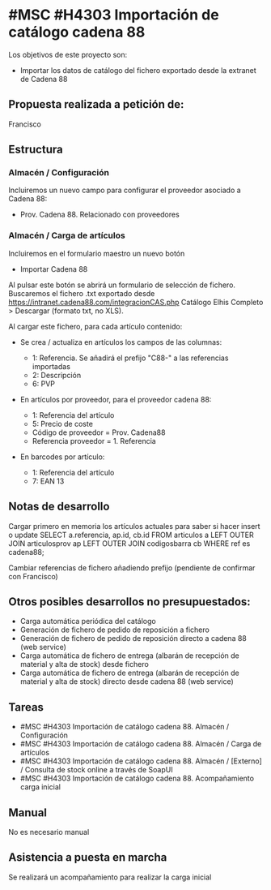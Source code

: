 # #MSC #H4303 Importación de catálogo cadena 88

Los objetivos de este proyecto son:
+ Importar los datos de catálogo del fichero exportado desde la extranet de Cadena 88

## Propuesta realizada a petición de:
Francisco

## Estructura

### Almacén / Configuración
Incluiremos un nuevo campo para configurar el proveedor asociado a Cadena 88:
+ Prov. Cadena 88. Relacionado con proveedores

### Almacén / Carga de artículos
Incluiremos en el formulario maestro un nuevo botón

+ Importar Cadena 88

Al pulsar este botón se abrirá un formulario de selección de fichero. Buscaremos el fichero .txt exportado desde https://intranet.cadena88.com/integracionCAS.php Catálogo Elhis Completo > Descargar (formato txt, no XLS).

Al cargar este fichero, para cada artículo contenido:
+ Se crea / actualiza en artículos los campos de las columnas:
    + 1: Referencia. Se añadirá el prefijo "C88-" a las referencias importadas
    + 2: Descripción
    + 6: PVP

+ En artículos por proveedor, para el proveedor cadena 88:
    + 1: Referencia del artículo
    + 5: Precio de coste
    + Código de proveedor = Prov. Cadena88
    + Referencia proveedor = 1. Referencia

+ En barcodes por artículo:
    + 1: Referencia del artículo
    + 7: EAN 13



## Notas de desarrollo
Cargar primero en memoria los artículos actuales para saber si hacer insert o update
SELECT a.referencia, ap.id, cb.id FROM articulos a LEFT OUTER JOIN articulosprov ap LEFT OUTER JOIN codigosbarra cb WHERE ref es cadena88;

Cambiar referencias de fichero añadiendo prefijo (pendiente de confirmar con Francisco)

## Otros posibles desarrollos no presupuestados:
+ Carga automática periódica del catálogo
+ Generación de fichero de pedido de reposición a fichero
+ Generación de fichero de pedido de reposición directo a cadena 88 (web service)
+ Carga automática de fichero de entrega (albarán de recepción de material y alta de stock) desde fichero
+ Carga automática de fichero de entrega (albarán de recepción de material y alta de stock) directo desde cadena 88 (web service)

## Tareas

+ #MSC #H4303 Importación de catálogo cadena 88. Almacén / Configuración
+ #MSC #H4303 Importación de catálogo cadena 88. Almacén / Carga de artículos
+ #MSC #H4303 Importación de catálogo cadena 88. Almacén / [Externo] / Consulta de stock online a través de SoapUI
+ #MSC #H4303 Importación de catálogo cadena 88. Acompañamiento carga inicial

## Manual
No es necesario manual

## Asistencia a puesta en marcha
Se realizará un acompañamiento para realizar la carga inicial

